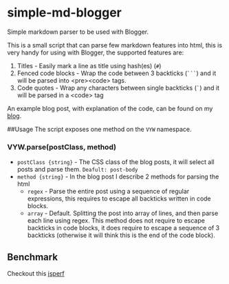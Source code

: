 # simple-md-blogger
Simple markdown parser to be used with Blogger.

This is a small script that can parse few markdown features into html, this is very handy for using with Blogger, the supported features are:

1. Titles - Easily mark a line as title using hash(es) (`#`)
2. Fenced code blocks - Wrap the code between 3 backticks (<code>```</code>) and it will be parsed into &lt;pre>&lt;code>  tags.
3. Code quotes - Wrap any characters between single backticks (<code>`</code>) and it will be parsed in a &lt;code> tag

An example blog post, with explanation of the code, can be found on my [blog](http://www.valyouw.com/2015/06/test-md.html).

##Usage
The script exposes one method on the `VYW` namespace.
### VYW.parse(postClass, method)
* `postClass {string}` - The CSS class of the blog posts, it will select all posts and parse them. `Deafult: post-body`
* `method {string}` - In the blog post I describe 2 methods for parsing the html
    * `regex` - Parse the entire post using a sequence of regular expressions, this requires to escape all backticks written in code blocks.
    * `array` - Default. Splitting the post into array of lines, and then parse each line using regex.
    This method does not require to escape backticks in code blocks, it does require to escape a sequence of 3 backticks (otherwise it will think this is the end of the code block).

## Benchmark
Checkout this [jsperf](http://jsperf.com/vyw-md-parsing)